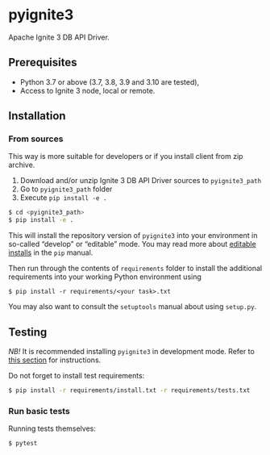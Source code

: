 # pyignite3
Apache Ignite 3 DB API Driver.

## Prerequisites

- Python 3.7 or above (3.7, 3.8, 3.9 and 3.10 are tested),
- Access to Ignite 3 node, local or remote.

## Installation

### From sources
This way is more suitable for developers or if you install client from zip archive.
1. Download and/or unzip Ignite 3 DB API Driver sources to `pyignite3_path`
2. Go to `pyignite3_path` folder
3. Execute `pip install -e .`

```bash
$ cd <pyignite3_path>
$ pip install -e .
```

This will install the repository version of `pyignite3` into your environment
in so-called “develop” or “editable” mode. You may read more about
[editable installs](https://pip.pypa.io/en/stable/reference/pip_install/#editable-installs)
in the `pip` manual.

Then run through the contents of `requirements` folder to install
the additional requirements into your working Python environment using
```
$ pip install -r requirements/<your task>.txt
```

You may also want to consult the `setuptools` manual about using `setup.py`.

## Testing
*NB!* It is recommended installing `pyignite3` in development mode.
Refer to [this section](#from-sources) for instructions.

Do not forget to install test requirements: 
```bash
$ pip install -r requirements/install.txt -r requirements/tests.txt
```

### Run basic tests
Running tests themselves:
```bash
$ pytest
```
